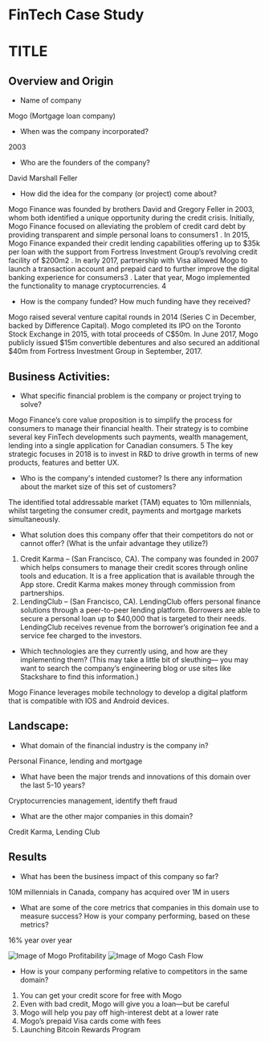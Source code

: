 # FinTech Case Study
# TITLE

## Overview and Origin

* Name of company

Mogo (Mortgage loan company)

* When was the company incorporated?

2003

* Who are the founders of the company?

David Marshall Feller

* How did the idea for the company (or project) come about?

Mogo Finance was founded by brothers David and Gregory Feller in 2003, whom both identified a unique opportunity during the credit crisis. Initially, Mogo Finance focused on alleviating the problem of credit card debt by providing transparent and simple personal loans to consumers1 . In 2015, Mogo Finance expanded their credit lending capabilities offering up to $35k per loan with the support from Fortress Investment Group’s revolving credit facility of $200m2 . In early 2017, partnership with Visa allowed Mogo to launch a transaction account and prepaid card to further improve the digital banking experience for consumers3 . Later that year, Mogo implemented the functionality to manage cryptocurrencies. 4

* How is the company funded? How much funding have they received?

Mogo raised several venture capital rounds in 2014 (Series C in December, backed by Difference Capital). Mogo completed its IPO on the Toronto Stock Exchange in 2015, with total proceeds of C$50m. In June 2017, Mogo publicly issued $15m convertible debentures and also secured an additional $40m from Fortress Investment Group in September, 2017.

## Business Activities:

* What specific financial problem is the company or project trying to solve?

Mogo Finance’s core value proposition is to simplify the process for consumers to manage their financial health. Their strategy is to combine several key FinTech developments such payments, wealth management, lending into a single application for Canadian consumers. 5 The key strategic focuses in 2018 is to invest in R&D to drive growth in terms of new products, features and better UX. 

* Who is the company's intended customer?  Is there any information about the market size of this set of customers?

The identified total addressable market (TAM) equates to 10m millennials, whilst targeting the consumer credit, payments and mortgage markets simultaneously.

* What solution does this company offer that their competitors do not or cannot offer? (What is the unfair advantage they utilize?)

1. Credit Karma – (San Francisco, CA). The company was founded in 2007 which helps consumers to manage their credit scores through online tools and education. It is a free application that is available through the App store. Credit Karma makes money through commission from partnerships. 
2. LendingClub – (San Francisco, CA). LendingClub offers personal finance solutions through a peer-to-peer lending platform. Borrowers are able to secure a personal loan up to $40,000 that is targeted to their needs. LendingClub receives revenue from the borrower’s origination fee and a service fee charged to the investors. 

* Which technologies are they currently using, and how are they implementing them? (This may take a little bit of sleuthing–– you may want to search the company’s engineering blog or use sites like Stackshare to find this information.)

Mogo Finance leverages mobile technology to develop a digital platform that is compatible with IOS and Android devices. 

## Landscape:

* What domain of the financial industry is the company in?

Personal Finance, lending and mortgage 

* What have been the major trends and innovations of this domain over the last 5-10 years?

Cryptocurrencies management, identify theft fraud 

* What are the other major companies in this domain?

Credit Karma, Lending Club

## Results

* What has been the business impact of this company so far?

10M millennials in Canada, company has acquired over 1M in users

* What are some of the core metrics that companies in this domain use to measure success? How is your company performing, based on these metrics?

16% year over year

![Image of Mogo Profitability](https://i.imgur.com/t01gb3R.png)
![Image of Mogo Cash Flow](https://i.imgur.com/iwsDYFd.png)

* How is your company performing relative to competitors in the same domain?

1. You can get your credit score for free with Mogo
2. Even with bad credit, Mogo will give you a loan—but be careful
3. Mogo will help you pay off high-interest debt at a lower rate
4. Mogo’s prepaid Visa cards come with fees
5. Launching Bitcoin Rewards Program
